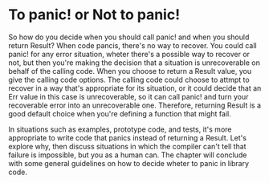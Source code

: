 # To panic! or Not to panic!

So how do you decide when you should call panic! and when you should return Result?
When code pancis, there's no way to recover. You could call panic! for any error
situation, wheter there's a possible way to recover or not, but then you're making
the decision that a situation is unrecoverable on behalf of the calling code. When
you choose to return a Result value, you give the calling code options. The calling
code could choose to attmpt to recover in a way that's appropriate for its situation,
or it could decide that an Err value in this case is unrecoverable, so it can call panic!
and turn your recoverable error into an unrecoverable  one. Therefore, returning
Result is a good default choice when you're defining a function that might fail.

In situations such as examples, prototype code, and tests, it's more appropriate to
write code that panics instead of returning a Result. Let's explore why, then discuss
situations in which the compiler can't tell that failure is impossible, but you as a human
can. The chapter will conclude with some general guidelines on how to decide wheter
to panic in library code.

